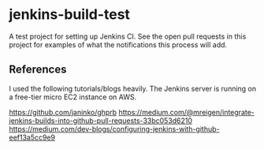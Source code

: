 # jenkins-build-test
A test project for setting up Jenkins CI. See the open pull requests in this project for examples of what the notifications this process will add.

## References
I used the following tutorials/blogs heavily. The Jenkins server is running on a free-tier micro EC2 instance on AWS.

https://github.com/janinko/ghprb
https://medium.com/@mreigen/integrate-jenkins-builds-into-github-pull-requests-33bc053d6210
https://medium.com/dev-blogs/configuring-jenkins-with-github-eef13a5cc9e9

